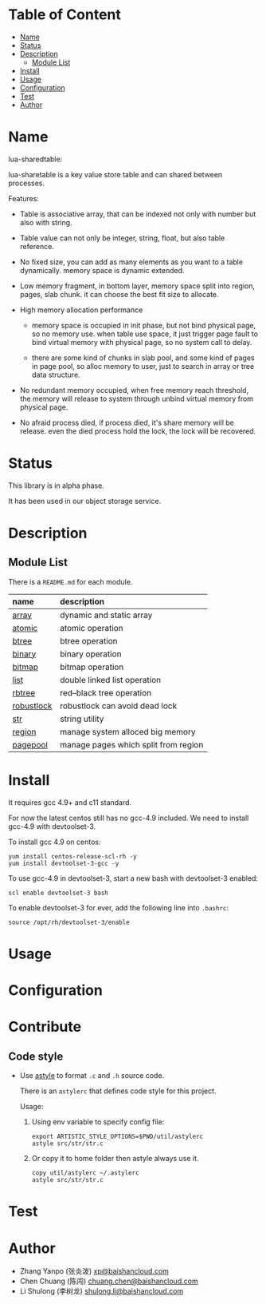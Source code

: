 <!-- START doctoc generated TOC please keep comment here to allow auto update -->
<!-- DON'T EDIT THIS SECTION, INSTEAD RE-RUN doctoc TO UPDATE -->
#   Table of Content

- [Name](#name)
- [Status](#status)
- [Description](#description)
  - [Module List](#module-list)
- [Install](#install)
- [Usage](#usage)
- [Configuration](#configuration)
- [Test](#test)
- [Author](#author)

<!-- END doctoc generated TOC please keep comment here to allow auto update -->

#   Name

lua-sharedtable:

lua-sharetable is a key value store table and can shared between processes.

Features:

- Table is associative array, that can be indexed not only with number but also with string.

- Table value can not only be integer, string, float, but also table reference.

- No fixed size, you can add as many elements as you want to a table dynamically.
    memory space is dynamic extended.

- Low memory fragment, in bottom layer, memory space split into region, pages, slab chunk.
    it can choose the best fit size to allocate.

- High memory allocation performance

    - memory space is occupied in init phase, but not bind physical page, so no memory use.
        when table use space, it just trigger page fault
        to bind virtual memory with physical page, so no system call to delay.

    - there are some kind of chunks in slab pool, and some kind of pages in page pool,
        so alloc memory to user, just to search in array or tree data structure.

- No redundant memory occupied, when free memory reach threshold,
    the memory will release to system through unbind virtual memory from physical page.

- No afraid process died, if process died, it's share memory will be release.
    even the died process hold the lock, the lock will be recovered.


#   Status

This library is in alpha phase.

It has been used in our object storage service.

#   Description

##  Module List

There is a `README.md` for each module.

| name                           | description                                 |
| :--                            | :--                                         |
| [array](array)                 | dynamic and static array                    |
| [atomic](atomic)               | atomic operation                            |
| [btree](btree)                 | btree operation                             |
| [binary](binary)               | binary operation                            |
| [bitmap](bitmap)               | bitmap operation                            |
| [list](list)                   | double linked list operation                |
| [rbtree](rbtree)               | red–black tree operation                    |
| [robustlock](robustlock)       | robustlock can avoid dead lock              |
| [str](str)                     | string utility                              |
| [region](region)               | manage system alloced big memory            |
| [pagepool](pagepool)           | manage pages which split from region        |


# Install

It requires gcc 4.9+ and c11 standard.

For now the latest centos still has no gcc-4.9 included.
We need to install gcc-4.9 with devtoolset-3.

To install gcc 4.9 on centos:

```
yum install centos-release-scl-rh -y
yum install devtoolset-3-gcc -y

```

To use gcc-4.9 in devtoolset-3, start a new bash with devtoolset-3 enabled:

```
scl enable devtoolset-3 bash
```

To enable devtoolset-3 for ever, add the following line into `.bashrc`:

```
source /opt/rh/devtoolset-3/enable
```

#   Usage

#   Configuration

#   Contribute

##  Code style

-   Use [astyle][astyle] to format `.c` and `.h` source code.

    There is an `astylerc` that defines code style for this project.

    Usage:

    1.  Using env variable to specify config file:

        ```
        export ARTISTIC_STYLE_OPTIONS=$PWD/util/astylerc
        astyle src/str/str.c
        ```

    1.  Or copy it to home folder then astyle always use it.

        ```
        copy util/astylerc ~/.astylerc
        astyle src/str/str.c
        ```

#   Test

#   Author

- Zhang Yanpo (张炎泼) <xp@baishancloud.com>
- Chen Chuang (陈闯) <chuang.chen@baishancloud.com>
- Li Shulong (李树龙) <shulong.li@baishancloud.com>


[astyle]: http://astyle.sourceforge.net/astyle.html
